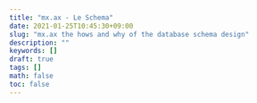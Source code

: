 ```yaml
---
title: "mx.ax - Le Schema"
date: 2021-01-25T10:45:30+09:00
slug: "mx.ax the hows and why of the database schema design"
description: ""
keywords: []
draft: true
tags: []
math: false
toc: false
---
```

